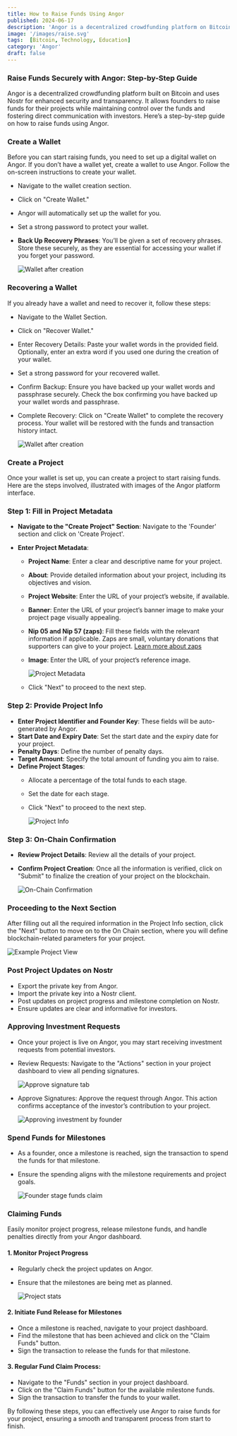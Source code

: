 ```yaml
---
title: How to Raise Funds Using Angor
published: 2024-06-17
description: 'Angor is a decentralized crowdfunding platform on Bitcoin, offering secure fund management and direct investor engagement for transparent project funding.'
image: '/images/raise.svg'
tags:  [Bitcoin, Technology, Education]
category: 'Angor'
draft: false 
---
```

### Raise Funds Securely with Angor:  Step-by-Step Guide

Angor is a decentralized crowdfunding platform built on Bitcoin and uses Nostr for enhanced security and transparency. It allows founders to raise funds for their projects while maintaining control over the funds and fostering direct communication with investors. Here’s a step-by-step guide on how to raise funds using Angor.

### Create a Wallet

Before you can start raising funds, you need to set up a digital wallet on Angor. If you don’t have a wallet yet, create a wallet to use Angor. Follow the on-screen instructions to create your wallet.

- Navigate to the wallet creation section.
- Click on "Create Wallet."
- Angor will automatically set up the wallet for you.
- Set a strong password to protect your wallet.

- **Back Up Recovery Phrases**: You’ll be given a set of recovery phrases. Store these securely, as they are essential for accessing your wallet if you forget your password.

  ![Wallet after creation](./assets/wallet-intro.svg)

### Recovering a Wallet

If you already have a wallet and need to recover it, follow these steps:

- Navigate to the Wallet Section.
- Click on "Recover Wallet."
- Enter Recovery Details: Paste your wallet words in the provided field.
  Optionally, enter an extra word if you used one during the creation of your wallet.
- Set a strong password for your recovered wallet.
- Confirm Backup: Ensure you have backed up your wallet words and passphrase securely.
  Check the box confirming you have backed up your wallet words and passphrase.
- Complete Recovery:
  Click on "Create Wallet" to complete the recovery process. Your wallet will be restored with the funds and transaction history intact.

  ![Wallet after creation](./assets/wallet-after-creation.svg)

### Create a Project

Once your wallet is set up, you can create a project to start raising funds. Here are the steps involved, illustrated with images of the Angor platform interface.

### Step 1: Fill in Project Metadata

- **Navigate to the "Create Project" Section**: Navigate to the 'Founder' section and click on 'Create Project'.

- **Enter Project Metadata**:
  - **Project Name**: Enter a clear and descriptive name for your project.
  - **About**: Provide detailed information about your project, including its objectives and vision.
  - **Project Website**: Enter the URL of your project’s website, if available.
  - **Banner**: Enter the URL of your project’s banner image to make your project page visually appealing.
  - **Nip 05 and Nip 57 (zaps)**: Fill these fields with the relevant information if applicable. Zaps are small, voluntary donations that supporters can give to your project. [Learn more about zaps](https://bitcoiner.guide/zap/)
  - **Image**: Enter the URL of your project’s reference image.

    ![Project Metadata](./assets/project-metadata.svg)

  - Click "Next" to proceed to the next step.

### Step 2: Provide Project Info

- **Enter Project Identifier and Founder Key**: These fields will be auto-generated by Angor.
- **Start Date and Expiry Date**: Set the start date and the expiry date for your project.
- **Penalty Days**: Define the number of penalty days.
- **Target Amount**: Specify the total amount of funding you aim to raise.
- **Define Project Stages**:
  - Allocate a percentage of the total funds to each stage.
  - Set the date for each stage.
  - Click "Next" to proceed to the next step.

    ![Project Info](./assets/project-info.svg)

### Step 3: On-Chain Confirmation

- **Review Project Details**: Review all the details of your project.
- **Confirm Project Creation**: Once all the information is verified, click on "Submit" to finalize the creation of your project on the blockchain.

    ![On-Chain Confirmation](./assets/on-chain.svg)


### Proceeding to the Next Section
After filling out all the required information in the Project Info section, click the "Next" button to move on to the On Chain section, where you will define blockchain-related parameters for your project.

![Example Project View](./assets/view-project.svg)

### Post Project Updates on Nostr

- Export the private key from Angor.
- Import the private key into a Nostr client.
- Post updates on project progress and milestone completion on Nostr.
- Ensure updates are clear and informative for investors.

### Approving Investment Requests
- Once your project is live on Angor, you may start receiving investment requests from potential investors.
- Review Requests: Navigate to the "Actions" section in your project dashboard to view all pending signatures.

  ![Approve signature tab](./assets/approve-signature-tab.svg)

- Approve Signatures: Approve the request through Angor. This action confirms acceptance of the investor’s contribution to your project.

  ![Approving investment by founder](./assets/approving-investment.svg)

### Spend Funds for Milestones

- As a founder, once a milestone is reached, sign the transaction to spend the funds for that milestone.
- Ensure the spending aligns with the milestone requirements and project goals.

  ![Founder stage funds claim](./assets/founder-stage-claim.svg)

### Claiming Funds 
Easily monitor project progress, release milestone funds, and handle penalties directly from your Angor dashboard.

#### 1. Monitor Project Progress

- Regularly check the project updates on Angor.
- Ensure that the milestones are being met as planned.

  ![Project stats](./assets/project-stats.svg)

#### 2. Initiate Fund Release for Milestones

- Once a milestone is reached, navigate to your project dashboard.
- Find the milestone that has been achieved and click on the "Claim Funds" button.
- Sign the transaction to release the funds for that milestone.

#### 3. Regular Fund Claim Process:

- Navigate to the "Funds" section in your project dashboard.
- Click on the "Claim Funds" button for the available milestone funds.
- Sign the transaction to transfer the funds to your wallet.

By following these steps, you can effectively use Angor to raise funds for your project, ensuring a smooth and transparent process from start to finish.